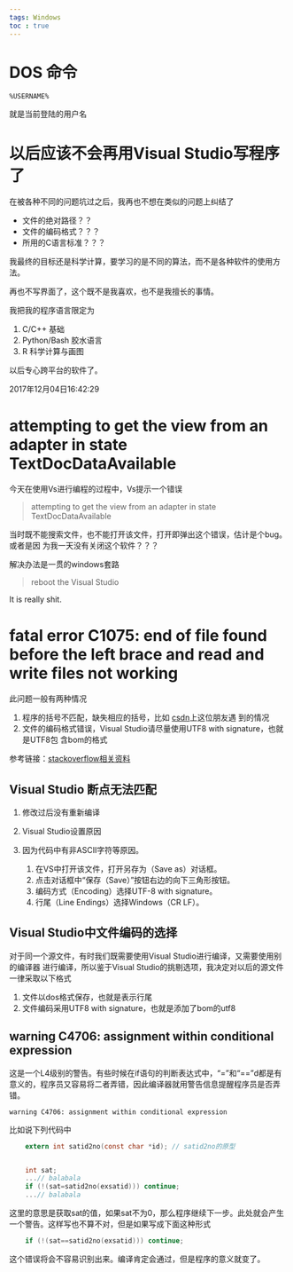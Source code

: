 ```yaml
---
tags: Windows
toc : true
---
```



# DOS 命令


```dos
%USERNAME%
```
就是当前登陆的用户名


# 以后应该不会再用Visual Studio写程序了

在被各种不同的问题坑过之后，我再也不想在类似的问题上纠结了

- 文件的绝对路径？？
- 文件的编码格式？？？
- 所用的C语言标准？？？

我最终的目标还是科学计算，要学习的是不同的算法，而不是各种软件的使用方法。

再也不写界面了，这个既不是我喜欢，也不是我擅长的事情。

我把我的程序语言限定为

1. C/C++ 基础
2. Python/Bash 胶水语言
3. R 科学计算与画图

以后专心跨平台的软件了。

2017年12月04日16:42:29  

# attempting to get the view from an adapter in state TextDocDataAvailable

今天在使用Vs进行编程的过程中，Vs提示一个错误

> attempting to get the view from an adapter in state TextDocDataAvailable

当时既不能搜索文件，也不能打开该文件，打开即弹出这个错误，估计是个bug。或者是因
为我一天没有关闭这个软件？？？

解决办法是一贯的windows套路

> reboot the Visual Studio

It is really shit.

# fatal error C1075: end of file found before the left brace and read and write files not working

此问题一般有两种情况

1. 程序的括号不匹配，缺失相应的括号，比如
   [csdn](http://blog.csdn.net/wjhuangjin/article/details/4803818)上这位朋友遇
   到的情况
2. 文件的编码格式错误，Visual Studio请尽量使用UTF8 with signature，也就是UTF8包
   含bom的格式

参考链接：[stackoverflow相关资料
](http://stackoverflow.com/questions/2672495/fatal-error-c1075-end-of-file-found-before-the-left-brace-and-read-and-write-fi)

## Visual Studio 断点无法匹配

1. 修改过后没有重新编译
2. Visual Studio设置原因
3. 因为代码中有非ASCII字符等原因。

    1. 在VS中打开该文件，打开另存为（Save as）对话框。
    2. 点击对话框中“保存（Save）”按钮右边的向下三角形按钮。
    3. 编码方式（Encoding）选择UTF-8 with signature。
    4. 行尾（Line Endings）选择Windows（CR LF）。

## Visual Studio中文件编码的选择

对于同一个源文件，有时我们既需要使用Visual Studio进行编译，又需要使用别的编译器
进行编译，所以鉴于Visual Studio的挑剔选项，我决定对以后的源文件一律采取以下格式

1. 文件以dos格式保存，也就是<CR><LF>表示行尾
2. 文件编码采用UTF8 with signature，也就是添加了bom的utf8

## warning C4706: assignment within conditional expression

这是一个L4级别的警告。有些时候在if语句的判断表达式中，“=”和“==”d都是有意义的，程序员又容易将二者弄错，因此编译器就用警告信息提醒程序员是否弄错。

```
warning C4706: assignment within conditional expression
```

比如说下列代码中

```c
    extern int satid2no(const char *id); // satid2no的原型


    int sat;
    ...// balabala
    if (!(sat=satid2no(exsatid))) continue;
    ...// balabala
```
这里的意思是获取sat的值，如果sat不为0，那么程序继续下一步。此处就会产生一个警告。这样写也不算不对，但是如果写成下面这种形式

```c
    if (!(sat==satid2no(exsatid))) continue;
```

这个错误将会不容易识别出来。编译肯定会通过，但是程序的意义就变了。

